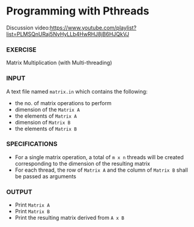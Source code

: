 # Programming with Pthreads
Discussion video:https://www.youtube.com/playlist?list=PLMSQnURaj5NyHyLLb4HwRHJ8jB6HJQkVJ

### EXERCISE 
Matrix Multiplication (with Multi-threading)

### INPUT
A text file named `matrix.in` which contains the following:
* the no. of matrix operations to perform
* dimension of the `Matrix A`
* the elements of `Matrix A`
* dimension of `Matrix B`
* the elements of `Matrix B`

### SPECIFICATIONS
* For a single matrix operation, a total of `m x n` threads will be created corresponding to the dimension of the resulting matrix
* For each thread, the row of `Matrix A` and the column of `Matrix B` shall be passed as arguments

### OUTPUT
* Print `Matrix A`
* Print `Matrix B`
* Print the resulting matrix derived from `A x B`

